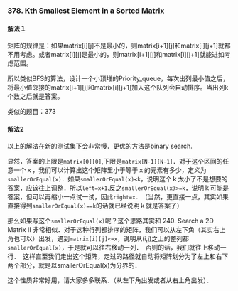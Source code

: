 ### 378. Kth Smallest Element in a Sorted Matrix  

#### 解法１
矩阵的规律是：如果matrix[i][j]不是最小的，则matrix[i+1][j]和matrix[i][j+1]就都不用考虑。或者matrix[i][j]是最小的，则matrix[i+1][j]和matrix[i][j+1]就能进如考虑范围。  

所以类似BFS的算法，设计一个小顶堆的Priority_queue，每次出列最小值之后，将最小值邻接的matrix[i+1][j]和matrix[i][j+1]加入这个队列会自动排序。当出列k个数之后就是答案。

类似的题目：373

#### 解法2
以上的解法在新的测试集下会非常慢．更优的方法是binary search.

显然，答案的上限是```matrix[0][0]```,下限是```matrix[N-1][N-1]```．对于这个区间的任意一个ｘ，我们可以计算出这个矩阵里小于等于ｘ的元素有多少，定义为```smallerOrEqual(x)```．如果```smallerOrEqual(x)<k```，说明这个ｋ太小了不是想要的答案，应该往上调整，所以```left=x+1```.反之```smallerOrEqual(x)>=k```，说明ｋ可能是答案，但可以再缩小一点试一试，因此```right=x```．　（当然，更直接一点，其实如果直接得到```smallerOrEqual(x)==k```的话就已经说明ｋ就是答案了）

那么如果写这个```smallerOrEqual(x)```呢？这个思路其实和 240. Search a 2D Matrix II 非常相似．对于这种行列都排序的矩阵，我们可以从左下角（其实右上角也可以）出发，遇到```matrix[i][j]<=x```，说明从(i,j)之上的整列都```smallerOrEqual(x)```，于是就可以往右移动一列．　否则的话，我们就往上移动一行．　这样直至我们走出这个矩阵，走过的路径就自动将矩阵划分为了左上和右下两个部分，就是以smallerOrEqual(x)为分界的．

这个性质非常好用，请大家多多联系．（从左下角出发或者从右上角出发）．

